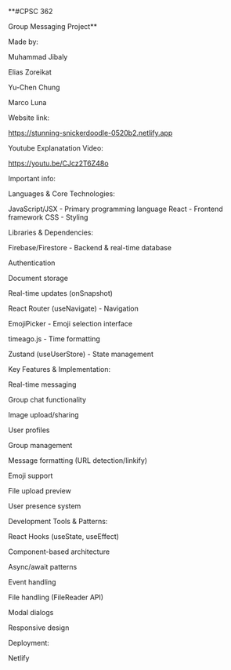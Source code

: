 **#CPSC 362 

Group Messaging Project** 

Made by:

Muhammad Jibaly

Elias Zoreikat

Yu-Chen Chung

Marco Luna

Website link:

https://stunning-snickerdoodle-0520b2.netlify.app

Youtube Explanatation Video:

https://youtu.be/CJcz2T6Z48o


Important info:

Languages & Core Technologies:

JavaScript/JSX - Primary programming language
React - Frontend framework
CSS - Styling

Libraries & Dependencies:

Firebase/Firestore - Backend & real-time database

Authentication

Document storage

Real-time updates (onSnapshot)

React Router (useNavigate) - Navigation

EmojiPicker - Emoji selection interface

timeago.js - Time formatting

Zustand (useUserStore) - State management

Key Features & Implementation:

Real-time messaging

Group chat functionality

Image upload/sharing

User profiles

Group management

Message formatting (URL detection/linkify)

Emoji support

File upload preview

User presence system

Development Tools & Patterns:

React Hooks (useState, useEffect)

Component-based architecture

Async/await patterns

Event handling

File handling (FileReader API)

Modal dialogs

Responsive design

Deployment:

Netlify
